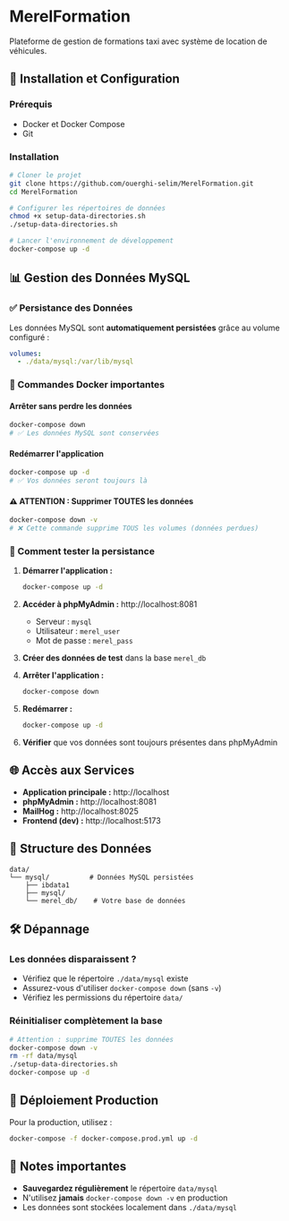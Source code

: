 # MerelFormation

Plateforme de gestion de formations taxi avec système de location de véhicules.

## 🚀 Installation et Configuration

### Prérequis
- Docker et Docker Compose
- Git

### Installation
```bash
# Cloner le projet
git clone https://github.com/ouerghi-selim/MerelFormation.git
cd MerelFormation

# Configurer les répertoires de données
chmod +x setup-data-directories.sh
./setup-data-directories.sh

# Lancer l'environnement de développement
docker-compose up -d
```

## 📊 Gestion des Données MySQL

### ✅ Persistance des Données
Les données MySQL sont **automatiquement persistées** grâce au volume configuré :
```yaml
volumes:
  - ./data/mysql:/var/lib/mysql
```

### 🔄 Commandes Docker importantes

#### Arrêter sans perdre les données
```bash
docker-compose down
# ✅ Les données MySQL sont conservées
```

#### Redémarrer l'application
```bash
docker-compose up -d
# ✅ Vos données seront toujours là
```

#### ⚠️ ATTENTION : Supprimer TOUTES les données
```bash
docker-compose down -v
# ❌ Cette commande supprime TOUS les volumes (données perdues)
```

### 🧪 Comment tester la persistance

1. **Démarrer l'application :**
   ```bash
   docker-compose up -d
   ```

2. **Accéder à phpMyAdmin :** http://localhost:8081
   - Serveur : `mysql`
   - Utilisateur : `merel_user`
   - Mot de passe : `merel_pass`

3. **Créer des données de test** dans la base `merel_db`

4. **Arrêter l'application :**
   ```bash
   docker-compose down
   ```

5. **Redémarrer :**
   ```bash
   docker-compose up -d
   ```

6. **Vérifier** que vos données sont toujours présentes dans phpMyAdmin

## 🌐 Accès aux Services

- **Application principale :** http://localhost
- **phpMyAdmin :** http://localhost:8081
- **MailHog :** http://localhost:8025
- **Frontend (dev) :** http://localhost:5173

## 📁 Structure des Données

```
data/
└── mysql/          # Données MySQL persistées
    ├── ibdata1
    ├── mysql/
    └── merel_db/    # Votre base de données
```

## 🛠️ Dépannage

### Les données disparaissent ?
- Vérifiez que le répertoire `./data/mysql` existe
- Assurez-vous d'utiliser `docker-compose down` (sans `-v`)
- Vérifiez les permissions du répertoire `data/`

### Réinitialiser complètement la base
```bash
# Attention : supprime TOUTES les données
docker-compose down -v
rm -rf data/mysql
./setup-data-directories.sh
docker-compose up -d
```

## 🚀 Déploiement Production

Pour la production, utilisez :
```bash
docker-compose -f docker-compose.prod.yml up -d
```

## 📝 Notes importantes

- **Sauvegardez régulièrement** le répertoire `data/mysql`
- N'utilisez **jamais** `docker-compose down -v` en production
- Les données sont stockées localement dans `./data/mysql`
